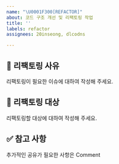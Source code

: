 ```yaml
---
name: "\U0001F300[REFACTOR]"
about: 코드 구조 개선 및 리팩토링 작업
title: ''
labels: refactor
assignees: 20inseong, dlcodns

---
```


## 🧐 리팩토링 사유

리팩토링이 필요한 이슈에 대하여 작성해 주세요.

## 🎯 리팩토링 대상

리팩토링할 대상에 대하여 작성해 주세요.

## ✅ 참고 사항

추가적인 공유가 필요한 사항은 Comment
